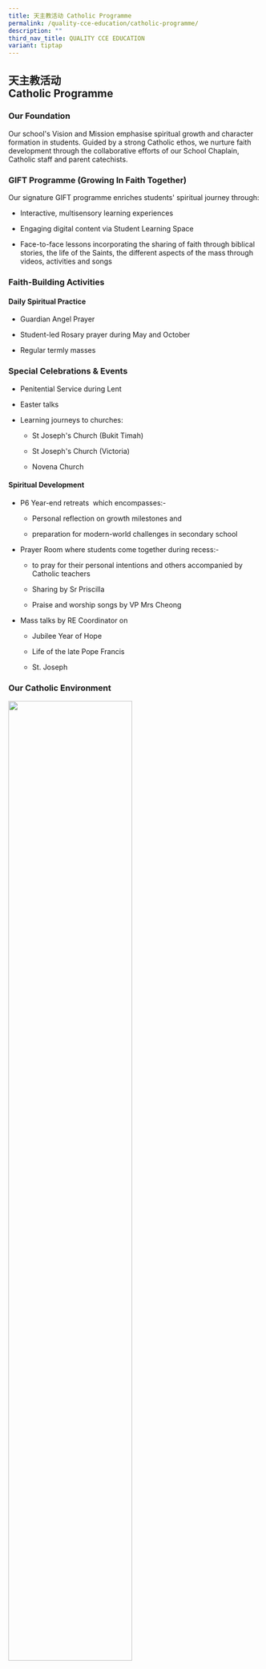 ```yaml
---
title: 天主教活动 Catholic Programme
permalink: /quality-cce-education/catholic-programme/
description: ""
third_nav_title: QUALITY CCE EDUCATION
variant: tiptap
---
```

<h2>天主教活动 <br>Catholic Programme</h2>
<h3><strong>Our Foundation</strong></h3>
<p>Our school's Vision and Mission emphasise spiritual growth and character
formation in students. Guided by a strong Catholic ethos, we nurture faith
development through the collaborative efforts of our School Chaplain, Catholic
staff and parent catechists.</p>
<h3><strong>GIFT Programme (Growing In Faith Together)</strong></h3>
<p>Our signature GIFT programme enriches students' spiritual journey through:</p>
<ul data-tight="true" class="tight">
<li>
<p>Interactive, multisensory learning experiences</p>
</li>
<li>
<p>Engaging digital content via Student Learning Space</p>
</li>
<li>
<p>Face-to-face lessons incorporating the sharing of faith through biblical
stories, the life of the Saints, the different aspects of the mass through
videos, activities and songs</p>
</li>
</ul>
<h3><strong>Faith-Building Activities</strong></h3>
<h4><strong>Daily Spiritual Practice</strong></h4>
<ul data-tight="true" class="tight">
<li>
<p>Guardian Angel Prayer</p>
</li>
<li>
<p>Student-led Rosary prayer during May and October</p>
</li>
<li>
<p>Regular termly masses</p>
</li>
</ul>
<h3><strong>Special Celebrations &amp; Events</strong></h3>
<ul data-tight="true" class="tight">
<li>
<p>Penitential Service during Lent</p>
</li>
<li>
<p>Easter talks</p>
</li>
<li>
<p>Learning journeys to churches:</p>
<ul data-tight="true" class="tight">
<li>
<p>St Joseph's Church (Bukit Timah)</p>
</li>
<li>
<p>St Joseph's Church (Victoria)</p>
</li>
<li>
<p>Novena Church</p>
</li>
</ul>
</li>
</ul>
<h4><strong>Spiritual Development</strong></h4>
<ul data-tight="true" class="tight">
<li>
<p>P6 Year-end retreats &nbsp;which encompasses:-</p>
<ul data-tight="true" class="tight">
<li>
<p>Personal reflection on growth milestones and</p>
</li>
<li>
<p>preparation for modern-world challenges in secondary school</p>
</li>
</ul>
</li>
<li>
<p>Prayer Room where students come together during recess:-</p>
<ul data-tight="true" class="tight">
<li>
<p>to pray for their personal intentions and others accompanied by Catholic
teachers</p>
</li>
<li>
<p>Sharing by Sr Priscilla</p>
</li>
<li>
<p>Praise and worship songs by VP Mrs Cheong</p>
</li>
</ul>
</li>
<li>
<p>Mass talks by RE Coordinator on</p>
<ul data-tight="true" class="tight">
<li>
<p>Jubilee Year of Hope</p>
</li>
<li>
<p>Life of the late Pope Francis</p>
</li>
<li>
<p>St. Joseph</p>
</li>
</ul>
</li>
</ul>
<h3><strong>Our Catholic Environment</strong></h3>
<div class="isomer-image-wrapper">
<img style="width: 70%;" height="auto" width="100%" src="/images/CAT1.png">
</div>
<p>
<br>
</p>
<div class="isomer-image-wrapper">
<img style="width: 70%;" height="auto" width="100%" src="/images/CAT2.png">
</div>
<p>
<br>
</p>
<div class="isomer-image-wrapper">
<img style="width: 70%;" height="auto" width="100%" src="/images/CAT3.png">
</div>
<h2>School Catholic Activities throughout the year</h2>
<h4>School Mass ~ Prayer Room ~ Holy Family Garden</h4>
<div class="iframe-wrapper">
<iframe height="569" width="960" allowfullscreen="true" frameborder="0" src="https://docs.google.com/presentation/d/e/2PACX-1vSSiXVPbQ9e_ZL_WfxpCVa7LiKu59pNI6uf40jfAEqbbAgWWgQwhiIWmjwpoIyaqi_vqeAuxZeNdANv/pubembed?start=true&amp;loop=true&amp;delayms=3000"></iframe>
</div>
<h4>School Catholic Activities</h4>
<div class="iframe-wrapper">
<iframe height="569" width="960" allowfullscreen="true" frameborder="0" src="https://docs.google.com/presentation/d/e/2PACX-1vQCX7H_8pphDK0fiOOOzVnJVOgjWtGLX-3GcHEAw8KnOUnVBaQRIeBPtgWmIgKySrmV2mkDrf2hF66a/pubembed?start=true&amp;loop=true&amp;delayms=3000"></iframe>
</div>
<h4>40th Anniversary Mass</h4>
<div class="iframe-wrapper">
<iframe height="569" width="960" allowfullscreen="true" frameborder="0" src="https://docs.google.com/presentation/d/e/2PACX-1vROP9P4aWmLArgNFsUug5l8mNTCgS7dkzXMPFsAJHccTU6oXM4DwrQfNYw0xoLbBY_5m16k1u30TOz3/pubembed?start=true&amp;loop=true&amp;delayms=3000"></iframe>
</div>
<p></p>